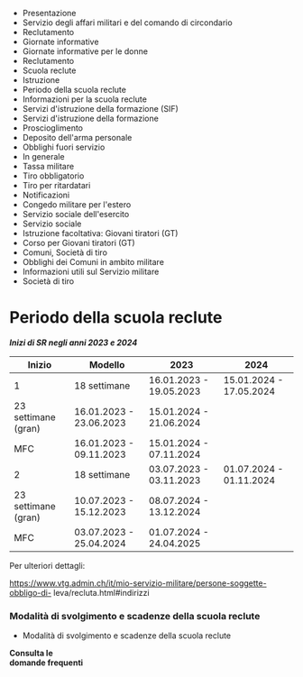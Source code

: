   * Presentazione
  * Servizio degli affari militari e del comando di circondario
  * Reclutamento
  * Giornate informative
  * Giornate informative per le donne
  * Reclutamento
  * Scuola reclute
  * Istruzione
  * Periodo della scuola reclute
  * Informazioni per la scuola reclute
  * Servizi d'istruzione della formazione (SIF)
  * Servizi d'istruzione della formazione
  * Proscioglimento
  * Deposito dell'arma personale
  * Obblighi fuori servizio
  * In generale
  * Tassa militare
  * Tiro obbligatorio
  * Tiro per ritardatari
  * Notificazioni
  * Congedo militare per l'estero
  * Servizio sociale dell'esercito
  * Servizio sociale
  * Istruzione facoltativa: Giovani tiratori (GT)
  * Corso per Giovani tiratori (GT)
  * Comuni, Società di tiro
  * Obblighi dei Comuni in ambito militare
  * Informazioni utili sul Servizio militare
  * Società di tiro

#  Periodo della scuola reclute

_**Inizi di SR negli anni 2023 e 2024**_

Inizio| Modello| 2023| 2024  
---|---|---|---  
1| 18 settimane| 16.01.2023 - 19.05.2023| 15.01.2024 - 17.05.2024  
| 23 settimane (gran)| 16.01.2023 - 23.06.2023| 15.01.2024 - 21.06.2024  
| MFC| 16.01.2023 - 09.11.2023| 15.01.2024 - 07.11.2024  
2| 18 settimane| 03.07.2023 - 03.11.2023| 01.07.2024 - 01.11.2024  
| 23 settimane (gran)| 10.07.2023 - 15.12.2023| 08.07.2024 - 13.12.2024  
| MFC| 03.07.2023 - 25.04.2024| 01.07.2024 - 24.04.2025  
  
Per ulteriori dettagli:

https://www.vtg.admin.ch/it/mio-servizio-militare/persone-soggette-obbligo-di-
leva/recluta.html#indirizzi

###  Modalità di svolgimento e scadenze della scuola reclute

  * Modalità di svolgimento e scadenze della scuola reclute

 **Consulta le  
domande frequenti**

